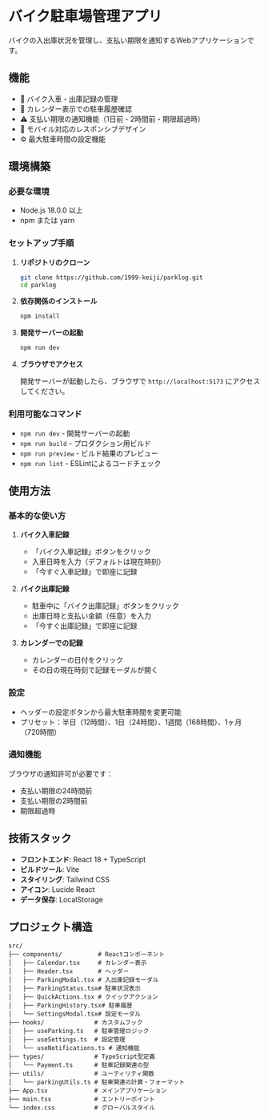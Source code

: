 # バイク駐車場管理アプリ

バイクの入出庫状況を管理し、支払い期限を通知するWebアプリケーションです。

## 機能

- 🚗 バイク入車・出庫記録の管理
- 📅 カレンダー表示での駐車履歴確認
- ⚠️ 支払い期限の通知機能（1日前・2時間前・期限超過時）
- 📱 モバイル対応のレスポンシブデザイン
- ⚙️ 最大駐車時間の設定機能

## 環境構築

### 必要な環境

- Node.js 18.0.0 以上
- npm または yarn

### セットアップ手順

1. **リポジトリのクローン**
   ```bash
   git clone https://github.com/1999-keiji/parklog.git
   cd parklog
   ```

2. **依存関係のインストール**
   ```bash
   npm install
   ```

3. **開発サーバーの起動**
   ```bash
   npm run dev
   ```

4. **ブラウザでアクセス**
   
   開発サーバーが起動したら、ブラウザで `http://localhost:5173` にアクセスしてください。

### 利用可能なコマンド

- `npm run dev` - 開発サーバーの起動
- `npm run build` - プロダクション用ビルド
- `npm run preview` - ビルド結果のプレビュー
- `npm run lint` - ESLintによるコードチェック

## 使用方法

### 基本的な使い方

1. **バイク入車記録**
   - 「バイク入車記録」ボタンをクリック
   - 入車日時を入力（デフォルトは現在時刻）
   - 「今すぐ入車記録」で即座に記録

2. **バイク出庫記録**
   - 駐車中に「バイク出庫記録」ボタンをクリック
   - 出庫日時と支払い金額（任意）を入力
   - 「今すぐ出庫記録」で即座に記録

3. **カレンダーでの記録**
   - カレンダーの日付をクリック
   - その日の現在時刻で記録モーダルが開く

### 設定

- ヘッダーの設定ボタンから最大駐車時間を変更可能
- プリセット：半日（12時間）、1日（24時間）、1週間（168時間）、1ヶ月（720時間）

### 通知機能

ブラウザの通知許可が必要です：
- 支払い期限の24時間前
- 支払い期限の2時間前  
- 期限超過時

## 技術スタック

- **フロントエンド**: React 18 + TypeScript
- **ビルドツール**: Vite
- **スタイリング**: Tailwind CSS
- **アイコン**: Lucide React
- **データ保存**: LocalStorage

## プロジェクト構造

```
src/
├── components/          # Reactコンポーネント
│   ├── Calendar.tsx     # カレンダー表示
│   ├── Header.tsx       # ヘッダー
│   ├── ParkingModal.tsx # 入出庫記録モーダル
│   ├── ParkingStatus.tsx# 駐車状況表示
│   ├── QuickActions.tsx # クイックアクション
│   ├── ParkingHistory.tsx# 駐車履歴
│   └── SettingsModal.tsx# 設定モーダル
├── hooks/              # カスタムフック
│   ├── useParking.ts   # 駐車管理ロジック
│   ├── useSettings.ts  # 設定管理
│   └── useNotifications.ts # 通知機能
├── types/              # TypeScript型定義
│   └── Payment.ts      # 駐車記録関連の型
├── utils/              # ユーティリティ関数
│   └── parkingUtils.ts # 駐車関連の計算・フォーマット
├── App.tsx             # メインアプリケーション
├── main.tsx            # エントリーポイント
└── index.css           # グローバルスタイル
```